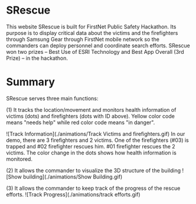 # SRescue
This website SRescue is built for FirstNet Public Safety Hackathon. Its purpose is to display critical data about the victims and the firefighters through Samsung Gear through FirstNet mobile network so the commanders can deploy personnel and coordinate search efforts. SRescue won two prizes – Best Use of ESRI Technology and Best App Overall (3rd Prize) – in the hackathon.

# Summary
SRescue serves three main functions:

(1) It tracks the location/movement and monitors health information of victims (dots) and firefighters (dots with ID above). Yellow color code means "needs help" while red color code means "in danger".

![Track Information](./animations/Track Victims and firefighters.gif)
In our demo, there are 3 firefighters and 2 victims. One of the firefighters (#03) is trapped and #02 firefighter rescues him. #01 firefighter rescues the 2 victims. The color change in the dots shows how health information is monitored.

(2) It allows the commander to visualize the 3D structure of the building
![Show building](./animations/Show Building.gif)

(3) It allows the commander to keep track of the progress of the rescue efforts.
![Track Progress](./animations/track efforts.gif)
